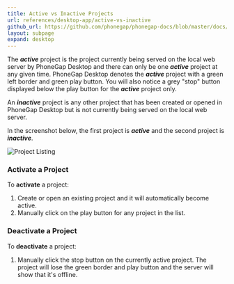 ```yaml
---
title: Active vs Inactive Projects
url: references/desktop-app/active-vs-inactive
github_url: https://github.com/phonegap/phonegap-docs/blob/master/docs/3-references/desktop-app/4-active-vs-inactive.html.md
layout: subpage
expand: desktop
---
```


The ***active*** project is the project currently being served on the local web server by PhoneGap Desktop and there can only be one ***active*** project at any given time. PhoneGap Desktop denotes the ***active*** project with  a green left border and green play button. You will also notice a grey "stop" button displayed below the play button for the ***active*** project only.

An ***inactive*** project is any other project that has been created or opened in PhoneGap Desktop but is not currently being served on the local web server.

In the screenshot below, the first project is ***active*** and the second project is ***inactive***.

![Project Listing](../../../images/docs-active-project.png)

### Activate a Project

To **activate** a project:

1. Create or open an existing project and it will automatically become active.
1. Manually click on the play button for any project in the list.

### Deactivate a Project

To **deactivate** a project:

1. Manually click the stop button on the currently active project. The project will lose the green border and play button and the server will show that it's offline.
